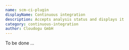 ```yaml
---
name: scm-ci-plugin
displayName: Continuous integration
description: Accepts analysis status and displays it
category: continuous-integration
author: Cloudogu GmbH
---
```


To be done ...
